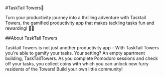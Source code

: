 #TaskTail Towers🐾

Turn your productivity journey into a thrilling adventure with Tasktail Towers, the gamified productivity app that makes tackling tasks fun and rewarding! 🏰✨

##About TaskTail Towers

Tasktail Towers is not just another productivity app – With TaskTail Towers you're able to gamify your tasks. Your setting? An empty apartment building, TaskTailTowers. As you complete Pomodoro sessions and check off your tasks, you collect coins with which you can unlock new furry residents of the Towers! Build your own little community!
